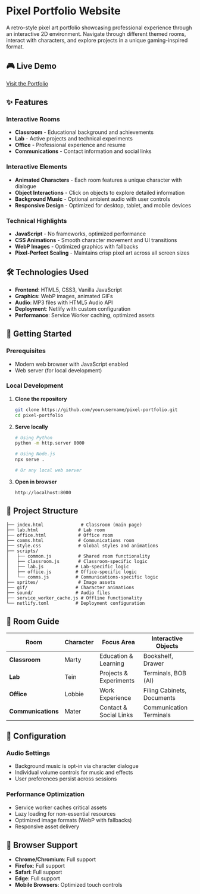 # Pixel Portfolio Website

A retro-style pixel art portfolio showcasing professional experience through an interactive 2D environment. Navigate through different themed rooms, interact with characters, and explore projects in a unique gaming-inspired format.

## 🎮 Live Demo

[Visit the Portfolio](https://portfolio-website-inderpreet.netlify.app/)

## ✨ Features

### Interactive Rooms
- **Classroom** - Educational background and achievements
- **Lab** - Active projects and technical experiments  
- **Office** - Professional experience and resume
- **Communications** - Contact information and social links

### Interactive Elements
- **Animated Characters** - Each room features a unique character with dialogue
- **Object Interactions** - Click on objects to explore detailed information
- **Background Music** - Optional ambient audio with user controls
- **Responsive Design** - Optimized for desktop, tablet, and mobile devices

### Technical Highlights
- **JavaScript** - No frameworks, optimized performance
- **CSS Animations** - Smooth character movement and UI transitions
- **WebP Images** - Optimized graphics with fallbacks
- **Pixel-Perfect Scaling** - Maintains crisp pixel art across all screen sizes

## 🛠️ Technologies Used

- **Frontend**: HTML5, CSS3, Vanilla JavaScript
- **Graphics**: WebP images, animated GIFs
- **Audio**: MP3 files with HTML5 Audio API
- **Deployment**: Netlify with custom configuration
- **Performance**: Service Worker caching, optimized assets

## 🚀 Getting Started

### Prerequisites
- Modern web browser with JavaScript enabled
- Web server (for local development)

### Local Development

1. **Clone the repository**
   ```bash
   git clone https://github.com/yourusername/pixel-portfolio.git
   cd pixel-portfolio
   ```

2. **Serve locally**
   ```bash
   # Using Python
   python -m http.server 8000
   
   # Using Node.js
   npx serve .
   
   # Or any local web server
   ```

3. **Open in browser**
   ```
   http://localhost:8000
   ```

## 📁 Project Structure

```
├── index.html              # Classroom (main page)
├── lab.html               # Lab room
├── office.html            # Office room
├── comms.html             # Communications room
├── style.css              # Global styles and animations
├── scripts/
│   ├── common.js          # Shared room functionality
│   ├── classroom.js       # Classroom-specific logic
│   ├── lab.js            # Lab-specific logic
│   ├── office.js         # Office-specific logic
│   └── comms.js          # Communications-specific logic
├── sprites/               # Image assets
├── gif/                  # Character animations
├── sound/                # Audio files
├── service_worker_cache.js # Offline functionality
└── netlify.toml          # Deployment configuration
```

## 🎨 Room Guide

| Room | Character | Focus Area | Interactive Objects |
|------|-----------|------------|-------------------|
| **Classroom** | Marty | Education & Learning | Bookshelf, Drawer |
| **Lab** | Tein | Projects & Experiments | Terminals, BOB (AI) |
| **Office** | Lobbie | Work Experience | Filing Cabinets, Documents |
| **Communications** | Mater | Contact & Social Links | Communication Terminals |

## 🔧 Configuration

### Audio Settings
- Background music is opt-in via character dialogue
- Individual volume controls for music and effects
- User preferences persist across sessions

### Performance Optimization
- Service worker caches critical assets
- Lazy loading for non-essential resources
- Optimized image formats (WebP with fallbacks)
- Responsive asset delivery

## 📱 Browser Support

- **Chrome/Chromium**: Full support
- **Firefox**: Full support  
- **Safari**: Full support
- **Edge**: Full support
- **Mobile Browsers**: Optimized touch controls

